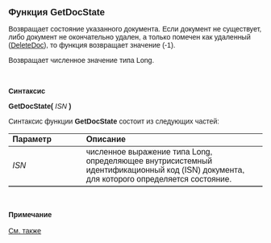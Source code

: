 <html>
<head>
<title>GetDocState</title>
</head>

<body>

<p><font size="4" face="Arial"><strong>Функция GetDocState</strong></font></p>

<p><font face="Arial">Возвращает состояние указанного документа. Если 
документ не существует, либо документ не окончательно удален, а только помечен 
как удаленный (<a
href="DeleteDoc.html">DeleteDoc</a>), то функция возвращает значение (-1). </font></p>

<p class="label"><font face="Arial">Возвращает численное значение типа 
Long. </font></p>

<p class="label">&nbsp;</p>

<p class="label"><font face="Arial"><b>Синтаксис</b></font></p>

<p><font face="Arial"><strong>GetDocState(</strong><em> ISN</em><strong> 
)</strong></font></p>

<p><font face="Arial">Синтаксис функции <strong>GetDocState</strong>
состоит из следующих частей:</font></p>

<table border="1" cellPadding="5" cols="2" frame="below" rules="rows">
<TBODY>
  <tr vAlign="top">
    <td class="label" width="29%"><font face="Arial"><b>Параметр</b></font></td>
    <td class="label" width="71%"><font face="Arial"><strong>Описание</strong></font></td>
  </tr>
  <tr>
    <td class="label" width="29%"><font face="Arial"><em>ISN</em></font></td>
    <td class="label" width="71%"><font face="Arial">численное 
	выражение типа Long, определяющее внутрисистемный идентификационный код 
	(ISN) документа, для которого определяется состояние.</font></td>
  </tr>
</table>

<p class="label">&nbsp;</p>

<p class="label"><font face="Arial"><b>Примечание<br>
<br>
</b><a href="DeleteDoc.html">См. также</a></font></p>
</body>
</html>
